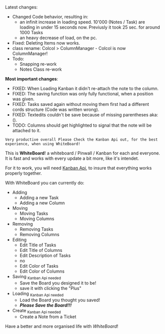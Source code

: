 Latest changes:
- Changed Code behavior, resulting in:
  - an infinit increase in loading speed. 10'000 (Notes / Task) are loading in under 15 seconds now. Previusly it took 25 sec. for around 1000 Tasks
  - an heavy decrease of load, on the pc.
- Fixed: Deleting Items now works.
- class rename: Colcol > ColumnManager
  \- Colcol is now ColumnManager!
- Todo:
   - Snapping re-work
   - Notes Class re-work



**Most important changes**:

- FIXED: When Loading Kanban it didn't re-attach the note to the column.
- FIXED: The saving function was only fully functional, when a position was given.
- FIXED: Tasks saved again without moving them first had a different cords structure (Code was written wrong).
- FIXED: Textedits couldn't be save because of missing parentheses aka: ().
- TODO: Columns should get highlighted to signal that the note will be attached to it.

``Very productive overall Please Check the Kanban Api out, for the best experience, when using WhiteBoard!``

This is **WhiteBoard**! a whiteboard / Pinwall / Kanban for each and everyone. It is fast and works with every update a bit more, like it's intendet.

For it to work, you will need [Kanban Api](https://github.com/DrippingMellow/KanbanApi), to insure that everything works properly together.

With WhiteBoard you can currently do:

- Adding
  - Adding a new Task
  - Adding a new Column
- Moving
  - Moving Tasks
  - Moving Columns
- Removing
  - Removing Tasks
  - Removing Columns
- Editing
  - Edit Title of Tasks
  - Edit Title of Columns
  - Edit Description of Tasks
  - no
  - Edit Color of Tasks
  - Edit Color of Columns
- Saving <sub> Kanban Api needed </sub>
  - Save the Board you designed it to be!
  - save it with clicking the "Plus"
- Loading <sub> Kanban Api needed </sub>
  - Load the Board you thought you saved!
  - ***Please Save the Board!!!***
- Create <sub> Kanban Api needed </sub>
  - Create a Note from a Ticket

Have a better and more organised life with *WhiteBoard*!
